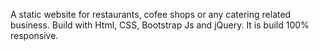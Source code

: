 A static website for restaurants, cofee shops or any catering related business. Build with Html, CSS, Bootstrap Js and jQuery. It is build 100% responsive.
